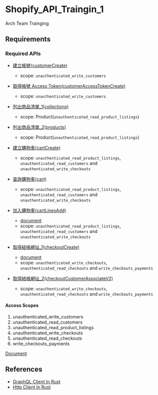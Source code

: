 # Shopify_API_Traingin_1

Arch Team Trainging

## Requirements

### Required APIs

- [建立帳號(customerCreate)](https://shopify.dev/api/storefront/2022-10/mutations/customerCreate)
  - scope: `unauthenticated_write_customers`

- [取得帳號 Access Token(customerAccessTokenCreate)](https://shopify.dev/api/storefront/2022-10/mutations/customerAccessTokenCreate)
  - scope: `unauthenticated_write_customers`

- [列出商品清單_1(collections)](https://shopify.dev/api/storefront/2022-10/queries/collections)
  - scope: Product(`unauthenticated_read_product_listings`)

- [列出商品清單_2(products)](https://shopify.dev/api/storefront/2022-04/queries/products)
  - scope: Product(`unauthenticated_read_product_listings`)

- [建立購物車(cartCreate)](https://shopify.dev/api/storefront/2022-10/mutations/cartCreate)
  - scope: `unauthenticated_read_product_listings`, `unauthenticated_read_customers` and `unauthenticated_write_checkouts`

- [查詢購物車(cart)](https://shopify.dev/api/storefront/2022-10/queries/cart)
  - scope: `unauthenticated_read_product_listings`, `unauthenticated_read_customers` and `unauthenticated_write_checkouts`

- [加入購物車(cartLinesAdd)](https://shopify.dev/api/storefront/2022-10/mutations/cartLinesAdd)
  - [document](https://shopify.dev/custom-storefronts/cart/manage)
  - scope: `unauthenticated_read_product_listings`, `unauthenticated_read_customers` and `unauthenticated_write_checkouts`

- [取得結帳網址_1(checkoutCreate)](https://shopify.dev/api/storefront/2022-10/mutations/checkoutCreate)
  - [document](https://shopify.dev/custom-storefronts/checkout/create#requirements)
  - scope: `unauthenticated_write_checkouts`, `unauthenticated_read_checkouts` and `write_checkouts_payments`

- [取得結帳網址_2(checkoutCustomerAssociateV2)](https://shopify.dev/api/storefront/2022-10/mutations/checkoutCustomerAssociateV2)
  - scope: `unauthenticated_write_checkouts`, `unauthenticated_read_checkouts` and `write_checkouts_payments`

#### Access Scopes

1. unauthenticated_write_customers
2. unauthenticated_read_customers
3. unauthenticated_read_product_listings
4. unauthenticated_write_checkouts
5. unauthenticated_read_checkouts
6. write_checkouts_payments

[Document](https://shopify.dev/api/usage/access-scopes)

## References

- [GraphQL Client In Rust](https://github.com/graphql-rust/graphql-client)
- [Http Client In Rust](https://github.com/hyperium/hyper)
